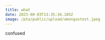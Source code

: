 ```yaml
---
title: what
date: 2023-08-03T13:35:34.105Z
image: /pta/public/upload/amongustest.jpeg
---
```

confused